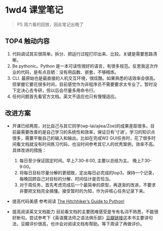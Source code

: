 # 1wd4 课堂笔记
>PS 周六看的回放，因此笔记出晚了

## TOP4 触动内容
1. 代码调试其实很简单。拆分、把运行过程打印出来、比较。关键是需要思路清晰。
2. Be pythonic。Python 是一本可读性很好的语言，有很多规范。反思我这次作业的代码，是有点丑陋：没有用函数、嵌套，不够精炼。
3. CLI. 最原始也是最直接的人机交互环境，很炫酷。如果熟悉的话效率会很高。但掌握它要花很多时间，目前感觉作为非程序员不需要要求太专业了。暂时没下定决心去专研，但以后会尽量多用命令行。
4. 任何问题首先看官方文档。英文不适应也只有慢慢适应。


## 改进方案
- 开课已经两周，对比自己与其它同学(wp-lai/ajiea/Zoe)的成果差距很多。目前最需要改善的是自己学习的系统性和效率，保证日有‘寸进’。学习的知识点很多，需要平衡自己的输入和输出。比如在完成W2 GUI任务时，花了很多时间看文档就没有时间练习代码，也没时间参考其它人的优秀案例，效率不高。具体改进的措施：

	1. 每日至少保证固定时间。早上7:30-8:00, 主要以总结为主。 晚上7:30-9:00。
	2. 将每日目标尽量分解的更细致，定出每日必完成的top3。保持一个记录，每晚回顾自己对目标的分解、时间估计是否恰当。
	3. 对于周任务，首先考虑完成后一个最简单的原型，再逐渐的改进，不要求非要把文档完全搞懂。接受暂时的为知，作为非核心任务记录下来。

- 提高代码美感 
	参考阅读 [The Hitchhiker’s Guide to Python!](http://docs.python-guide.org/en/latest/)

- 提高阅读英文文档能力
	目前看文档的主要困难感受是专有名词不熟悉，不能很好断句。尝试参考下《英语魔法师之语法俱乐部》[豆瓣链接](http://book.douban.com/subject/1014914/)这本书主要讲句法，豆瓣评价很高，也许会对阅读文档有帮助。等下周读了再做评价。




